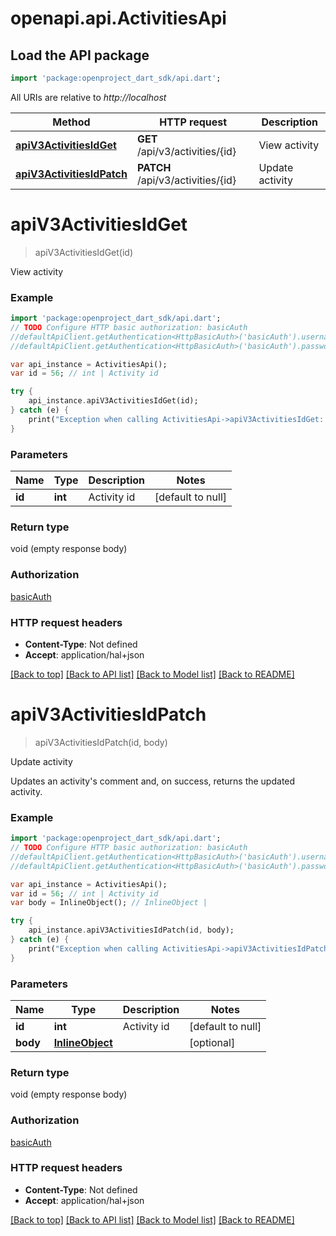 # openapi.api.ActivitiesApi

## Load the API package
```dart
import 'package:openproject_dart_sdk/api.dart';
```

All URIs are relative to *http://localhost*

Method | HTTP request | Description
------------- | ------------- | -------------
[**apiV3ActivitiesIdGet**](ActivitiesApi.md#apiV3ActivitiesIdGet) | **GET** /api/v3/activities/{id} | View activity
[**apiV3ActivitiesIdPatch**](ActivitiesApi.md#apiV3ActivitiesIdPatch) | **PATCH** /api/v3/activities/{id} | Update activity


# **apiV3ActivitiesIdGet**
> apiV3ActivitiesIdGet(id)

View activity

### Example 
```dart
import 'package:openproject_dart_sdk/api.dart';
// TODO Configure HTTP basic authorization: basicAuth
//defaultApiClient.getAuthentication<HttpBasicAuth>('basicAuth').username = 'YOUR_USERNAME'
//defaultApiClient.getAuthentication<HttpBasicAuth>('basicAuth').password = 'YOUR_PASSWORD';

var api_instance = ActivitiesApi();
var id = 56; // int | Activity id

try { 
    api_instance.apiV3ActivitiesIdGet(id);
} catch (e) {
    print("Exception when calling ActivitiesApi->apiV3ActivitiesIdGet: $e\n");
}
```

### Parameters

Name | Type | Description  | Notes
------------- | ------------- | ------------- | -------------
 **id** | **int**| Activity id | [default to null]

### Return type

void (empty response body)

### Authorization

[basicAuth](../README.md#basicAuth)

### HTTP request headers

 - **Content-Type**: Not defined
 - **Accept**: application/hal+json

[[Back to top]](#) [[Back to API list]](../README.md#documentation-for-api-endpoints) [[Back to Model list]](../README.md#documentation-for-models) [[Back to README]](../README.md)

# **apiV3ActivitiesIdPatch**
> apiV3ActivitiesIdPatch(id, body)

Update activity

Updates an activity's comment and, on success, returns the updated activity.

### Example 
```dart
import 'package:openproject_dart_sdk/api.dart';
// TODO Configure HTTP basic authorization: basicAuth
//defaultApiClient.getAuthentication<HttpBasicAuth>('basicAuth').username = 'YOUR_USERNAME'
//defaultApiClient.getAuthentication<HttpBasicAuth>('basicAuth').password = 'YOUR_PASSWORD';

var api_instance = ActivitiesApi();
var id = 56; // int | Activity id
var body = InlineObject(); // InlineObject | 

try { 
    api_instance.apiV3ActivitiesIdPatch(id, body);
} catch (e) {
    print("Exception when calling ActivitiesApi->apiV3ActivitiesIdPatch: $e\n");
}
```

### Parameters

Name | Type | Description  | Notes
------------- | ------------- | ------------- | -------------
 **id** | **int**| Activity id | [default to null]
 **body** | [**InlineObject**](InlineObject.md)|  | [optional] 

### Return type

void (empty response body)

### Authorization

[basicAuth](../README.md#basicAuth)

### HTTP request headers

 - **Content-Type**: Not defined
 - **Accept**: application/hal+json

[[Back to top]](#) [[Back to API list]](../README.md#documentation-for-api-endpoints) [[Back to Model list]](../README.md#documentation-for-models) [[Back to README]](../README.md)

